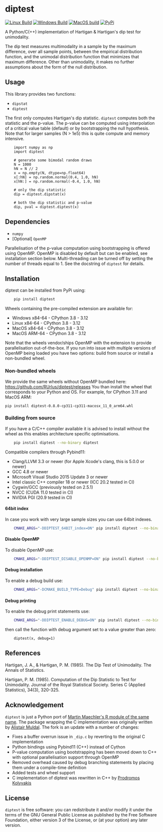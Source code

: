 # diptest

[![Linux Build](https://github.com/RUrlus/diptest/actions/workflows/linux.yml/badge.svg)](https://github.com/RUrlus/diptest/actions/workflows/linux.yml)
[![Windows Build](https://github.com/RUrlus/diptest/actions/workflows/windows.yml/badge.svg)](https://github.com/RUrlus/diptest/actions/workflows/windows.yml)
[![MacOS build](https://github.com/RUrlus/diptest/actions/workflows/macos.yml/badge.svg)](https://github.com/RUrlus/diptest/actions/workflows/macos.yml)
[![PyPi](http://img.shields.io/pypi/v/diptest.svg)](https://pypi.org/project/diptest/)

A Python/C(++) implementation of Hartigan & Hartigan's dip test for unimodality.

The dip test measures multimodality in a sample by the maximum difference, over
all sample points, between the empirical distribution function, and the
unimodal distribution function that minimizes that maximum difference. Other
than unimodality, it makes no further assumptions about the form of the null
distribution.

## Usage

This library provides two functions:
* `dipstat`
* `diptest`

The first only computes Hartigan's dip statistic. `diptest` computes both the
statistic and the p-value. The p-value can be computed using interpolation of a
critical value table (default) or by bootstrapping the null hypothesis.
Note that for larger samples (N > 1e5) this is quite compute and memory intensive.

```python3
    import numpy as np
    import diptest

    # generate some bimodal random draws
    N = 1000
    hN = N // 2
    x = np.empty(N, dtype=np.float64)
    x[:hN] = np.random.normal(0.4, 1.0, hN)
    x[hN:] = np.random.normal(-0.4, 1.0, hN)

    # only the dip statistic
    dip = diptest.dipstat(x)
    
    # both the dip statistic and p-value
    dip, pval = diptest.diptest(x)
```

## Dependencies
* `numpy`
* [Optional] `OpenMP`

Parallelisation of the p-value computation using bootstrapping is offered using OpenMP.
OpenMP is disabled by default but can be enabled, see installation section
below.
 Multi-threading can be turned off by setting the number of threads equal to 1. See the docstring of `diptest` for details.


## Installation

diptest can be installed from PyPi using:

```bash
    pip install diptest
```

Wheels containing the pre-compiled extension are available for:

- Windows x84-64 - CPython 3.8 - 3.12
- Linux x84-64 - CPython 3.8 - 3.12
- MacOS x84-64 - CPython 3.8 - 3.12
- MacOS ARM-64 - CPython 3.8 - 3.12

Note that the wheels vendor/ships OpenMP with the extension to provide parallelisation out-of-the-box.
If you run into issue with multiple versions of OpenMP being loaded you have two options: build from source or install a non-bundled wheel.

### Non-bundled wheels

We provide the same wheels without OpenMP bundled here: https://github.com/RUrlus/diptest/releases 
You than install the wheel that corresponds to your Python and OS.
For example, for CPython 3.11 and MacOS ARM:

```shell
pip install diptest-0.8.0-cp311-cp311-macosx_11_0_arm64.whl
```

### Building from source

If you have a C/C++ compiler available it is advised to install without
the wheel as this enables architecture specific optimisations.

```bash
    pip install diptest --no-binary diptest
```

Compatible compilers through Pybind11:

- Clang/LLVM 3.3 or newer (for Apple Xcode's clang, this is 5.0.0 or newer)
- GCC 4.8 or newer
- Microsoft Visual Studio 2015 Update 3 or newer
- Intel classic C++ compiler 18 or newer (ICC 20.2 tested in CI)
- Cygwin/GCC (previously tested on 2.5.1)
- NVCC (CUDA 11.0 tested in CI)
- NVIDIA PGI (20.9 tested in CI)

#### 64bit index

In case you work with very large sample sizes you can use 64bit indexes.

```bash
    CMAKE_ARGS="-DDIPTEST_64BIT_index=ON" pip install diptest --no-binary diptest
```

#### Disable OpenMP

To disable OpenMP use:

```bash
    CMAKE_ARGS="-DDIPTEST_DISABLE_OPENMP=ON" pip install diptest --no-binary diptest
```

#### Debug installation

To enable a debug build use:
```bash
    CMAKE_ARGS="-DCMAKE_BUILD_TYPE=Debug" pip install diptest --no-binary diptest
```

#### Debug printing

To enable the debug print statements use:
```bash
    CMAKE_ARGS="-DDIPTEST_ENABLE_DEBUG=ON" pip install diptest --no-binary diptest
```
then call the function with debug argument set to a value greater than zero:
```python3
    diptest(x, debug=1)
```

## References

Hartigan, J. A., & Hartigan, P. M. (1985). The Dip Test of Unimodality. The
Annals of Statistics.

Hartigan, P. M. (1985). Computation of the Dip Statistic to Test for
Unimodality. Journal of the Royal Statistical Society. Series C (Applied
Statistics), 34(3), 320-325.

## Acknowledgement

`diptest` is just a Python port of [Martin Maechler's R module of the same
name](http://cran.r-project.org/web/packages/diptest/index.html).
The package wrapping the C implementation was originally written by [Alistair Muldal](https://github.com/alimuldal/diptest).
The fork is an update with a number of changes:
* Fixes a buffer overrun issue in `_dip.c` by reverting to the original C implementation
* Python bindings using Pybind11 (C++) instead of Cython
* P-value computation using bootstrapping has been moved down to C++ with optional parallelisation support through OpenMP
* Removed overhead caused by debug branching statements by placing them under a compile-time definition
* Added tests and wheel support
* C implementation of diptest was rewritten in C++ by [Prodromos Kolyvakis](https://github.com/prokolyvakis)

## License

`diptest` is free software: you can redistribute it and/or modify it under the
terms of the GNU General Public License as published by the Free Software
Foundation, either version 3 of the License, or (at your option) any later
version.
